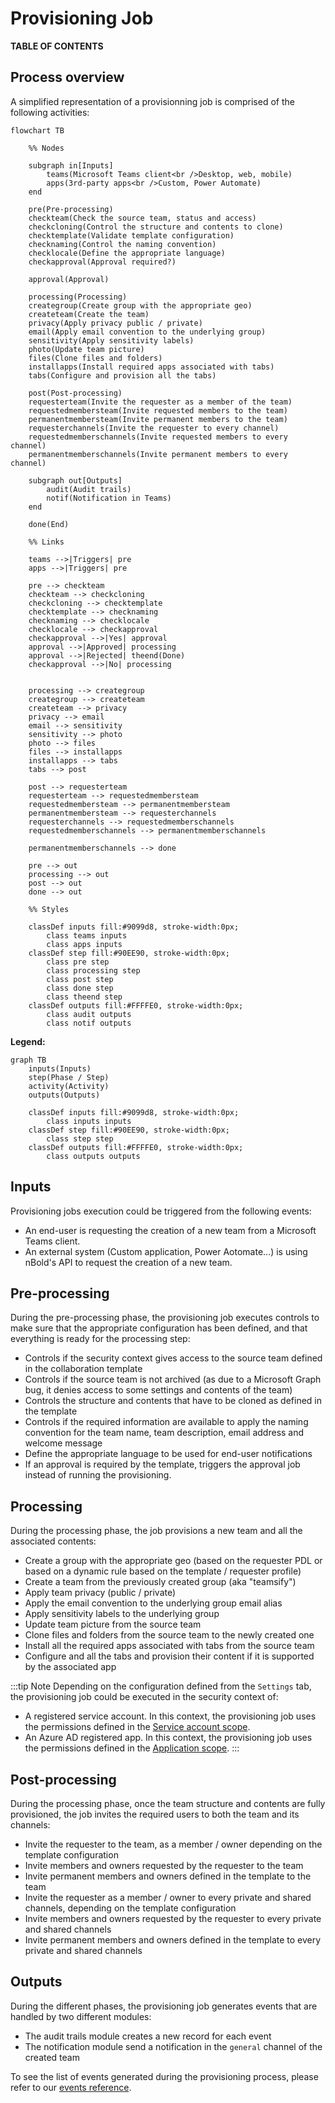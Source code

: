 # Provisioning Job

**TABLE OF CONTENTS**

## Process overview

A simplified representation of a provisionning job is comprised of the following activities:

```mermaid
flowchart TB

    %% Nodes

    subgraph in[Inputs]
        teams(Microsoft Teams client<br />Desktop, web, mobile)
        apps(3rd-party apps<br />Custom, Power Automate)
    end

    pre(Pre-processing)
    checkteam(Check the source team, status and access)
    checkcloning(Control the structure and contents to clone)
    checktemplate(Validate template configuration)
    checknaming(Control the naming convention)
    checklocale(Define the appropriate language)
    checkapproval(Approval required?)

    approval(Approval)

    processing(Processing)
    creategroup(Create group with the appropriate geo)
    createteam(Create the team)
    privacy(Apply privacy public / private)
    email(Apply email convention to the underlying group)
    sensitivity(Apply sensitivity labels)
    photo(Update team picture)
    files(Clone files and folders)
    installapps(Install required apps associated with tabs)
    tabs(Configure and provision all the tabs)

    post(Post-processing)
    requesterteam(Invite the requester as a member of the team)
    requestedmembersteam(Invite requested members to the team)
    permanentmembersteam(Invite permanent members to the team)
    requesterchannels(Invite the requester to every channel)
    requestedmemberschannels(Invite requested members to every channel)
    permanentmemberschannels(Invite permanent members to every channel)

    subgraph out[Outputs]
        audit(Audit trails)
        notif(Notification in Teams)
    end
    
    done(End)

    %% Links

    teams -->|Triggers| pre
    apps -->|Triggers| pre

    pre --> checkteam
    checkteam --> checkcloning
    checkcloning --> checktemplate
    checktemplate --> checknaming
    checknaming --> checklocale
    checklocale --> checkapproval
    checkapproval -->|Yes| approval
    approval -->|Approved| processing
    approval -->|Rejected| theend(Done)
    checkapproval -->|No| processing


    processing --> creategroup
    creategroup --> createteam
    createteam --> privacy
    privacy --> email
    email --> sensitivity
    sensitivity --> photo
    photo --> files
    files --> installapps
    installapps --> tabs
    tabs --> post

    post --> requesterteam 
    requesterteam --> requestedmembersteam
    requestedmembersteam --> permanentmembersteam
    permanentmembersteam --> requesterchannels
    requesterchannels --> requestedmemberschannels
    requestedmemberschannels --> permanentmemberschannels

    permanentmemberschannels --> done

    pre --> out
    processing --> out
    post --> out
    done --> out

    %% Styles

    classDef inputs fill:#9099d8, stroke-width:0px;
        class teams inputs
        class apps inputs
    classDef step fill:#90EE90, stroke-width:0px;
        class pre step
        class processing step
        class post step
        class done step
        class theend step
    classDef outputs fill:#FFFFE0, stroke-width:0px;
        class audit outputs
        class notif outputs
```

**Legend:**
```mermaid
graph TB
    inputs(Inputs)
    step(Phase / Step)
    activity(Activity)
    outputs(Outputs)

    classDef inputs fill:#9099d8, stroke-width:0px;
        class inputs inputs
    classDef step fill:#90EE90, stroke-width:0px;
        class step step
    classDef outputs fill:#FFFFE0, stroke-width:0px;
        class outputs outputs
```

## Inputs
Provisioning jobs execution could be triggered from the following events:
- An end-user is requesting the creation of a new team from a Microsoft Teams client.
- An external system (Custom application, Power Aotomate...) is using nBold's API to request the creation of a new team.

## Pre-processing
During the pre-processing phase, the provisioning job executes controls to make sure that the appropriate configuration has been defined, and that everything is ready for the processing step:
- Controls if the security context gives access to the source team defined in the collaboration template
- Controls if the source team is not archived (as due to a Microsoft Graph bug, it denies access to some settings and contents of the team)
- Controls the structure and contents that have to be cloned as defined in the template
- Controls if the required information are available to apply the naming convention for the team name, team description, email address and welcome message
- Define the appropriate language to be used for end-user notifications
- If an approval is required by the template, triggers the approval job instead of running the provisioning.

## Processing
During the processing phase, the job provisions a new team and all the associated contents:
- Create a group with the appropriate geo (based on the requester PDL or based on a dynamic rule based on the template / requester profile)
- Create a team from the previously created group (aka "teamsify")
- Apply team privacy (public / private)
- Apply the email convention to the underlying group email alias
- Apply sensitivity labels to the underlying group
- Update team picture from the source team
- Clone files and folders from the source team to the newly created one
- Install all the required apps associated with tabs from the source team
- Configure and all the tabs and provision their content if it is supported by the associated app

:::tip Note
Depending on the configuration defined from the `Settings` tab, the provisioning job could be executed in the security context of:
- A registered service account. In this context, the provisioning job uses the permissions defined in the [Service account scope](/trust-center/microsoft-graph-permissions.md#service-account-scope).
- An Azure AD registered app. In this context, the provisioning job uses the permissions defined in the [Application scope](/trust-center/microsoft-graph-permissions.md#application-scope).
:::

## Post-processing
During the processing phase, once the team structure and contents are fully provisioned, the job invites the required users to both the team and its channels:
- Invite the requester to the team, as a member / owner depending on the template configuration
- Invite members and owners requested by the requester to the team
- Invite permanent members and owners defined in the template to the team
- Invite the requester as a member / owner to every private and shared channels, depending on the template configuration
- Invite members and owners requested by the requester to every private and shared channels
- Invite permanent members and owners defined in the template to every private and shared channels

## Outputs
During the different phases, the provisioning job generates events that are handled by two different modules:
- The audit trails module creates a new record for each event
- The notification module send a notification in the `general` channel of the created team

To see the list of events generated during the provisioning process, please refer to our [events reference](/hosting/references/events-reference.md).
